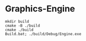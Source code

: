# Graphics-Engine

`mkdir build`  
`cmake -B ./build`  
`cmake ./build`  
`Build.bat; ./build/Debug/Engine.exe`  